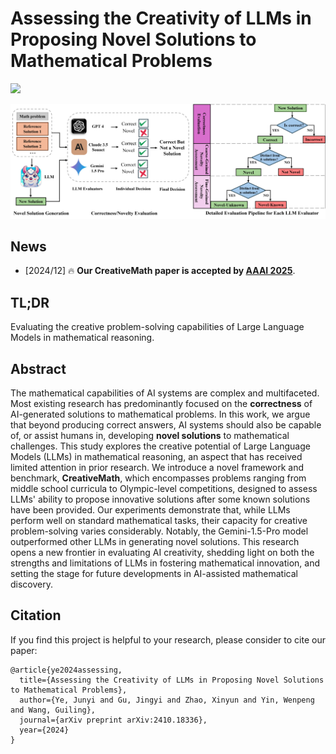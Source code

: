 # Assessing the Creativity of LLMs in Proposing Novel Solutions to Mathematical Problems

[![](https://img.shields.io/badge/cs.CL-arXiv%3A2410.18336-B31B1B.svg)](https://arxiv.org/abs/2410.18336)

![](./assets/figures/CreativeMath.png)

## News
- [2024/12] 🔥 **Our CreativeMath paper is accepted by [AAAI 2025](https://aaai.org/conference/aaai/aaai-25/)**.

## TL;DR
Evaluating the creative problem-solving capabilities of Large Language Models in mathematical reasoning.

## Abstract
The mathematical capabilities of AI systems are complex and multifaceted. Most existing research has predominantly focused on the **correctness** of AI-generated solutions to mathematical problems. In this work, we argue that beyond producing correct answers, AI systems should also be capable of, or assist humans in, developing **novel solutions** to mathematical challenges. This study explores the creative potential of Large Language Models (LLMs) in mathematical reasoning, an aspect that has received limited attention in prior research. We introduce a novel framework and benchmark, **CreativeMath**, which encompasses problems ranging from middle school curricula to Olympic-level competitions, designed to assess LLMs' ability to propose innovative solutions after some known solutions have been provided. Our experiments demonstrate that, while LLMs perform well on standard mathematical tasks, their capacity for creative problem-solving varies considerably. Notably, the Gemini-1.5-Pro model outperformed other LLMs in generating novel solutions. This research opens a new frontier in evaluating AI creativity, shedding light on both the strengths and limitations of LLMs in fostering mathematical innovation, and setting the stage for future developments in AI-assisted mathematical discovery.

## Citation
If you find this project is helpful to your research, please consider to cite our paper:
```
@article{ye2024assessing,
  title={Assessing the Creativity of LLMs in Proposing Novel Solutions to Mathematical Problems},
  author={Ye, Junyi and Gu, Jingyi and Zhao, Xinyun and Yin, Wenpeng and Wang, Guiling},
  journal={arXiv preprint arXiv:2410.18336},
  year={2024}
}
```

